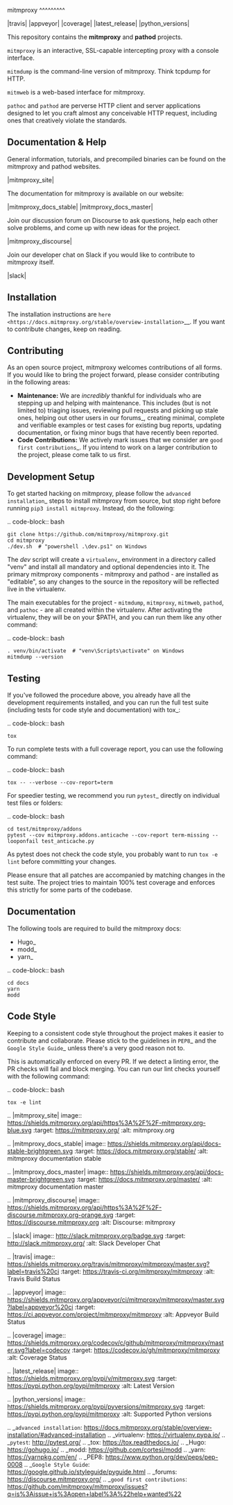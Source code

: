 mitmproxy
^^^^^^^^^

|travis| |appveyor| |coverage| |latest_release| |python_versions|

This repository contains the **mitmproxy** and **pathod** projects.

``mitmproxy`` is an interactive, SSL-capable intercepting proxy with a console
interface.

``mitmdump`` is the command-line version of mitmproxy. Think tcpdump for HTTP.

``mitmweb`` is a web-based interface for mitmproxy.

``pathoc`` and ``pathod`` are perverse HTTP client and server applications
designed to let you craft almost any conceivable HTTP request, including ones
that creatively violate the standards.


Documentation & Help
--------------------


General information, tutorials, and precompiled binaries can be found on the mitmproxy
and pathod websites.

|mitmproxy_site|

The documentation for mitmproxy is available on our website:

|mitmproxy_docs_stable| |mitmproxy_docs_master| 


Join our discussion forum on Discourse to ask questions, help
each other solve problems, and come up with new ideas for the project.

|mitmproxy_discourse|


Join our developer chat on Slack if you would like to contribute to mitmproxy itself.

|slack|


Installation
------------

The installation instructions are `here <https://docs.mitmproxy.org/stable/overview-installation>`__.
If you want to contribute changes, keep on reading.

Contributing
------------

As an open source project, mitmproxy welcomes contributions of all forms. If you would like to bring the project forward,
please consider contributing in the following areas:

- **Maintenance:** We are *incredibly* thankful for individuals who are stepping up and helping with maintenance. This includes (but is not limited to) triaging issues, reviewing pull requests and picking up stale ones, helping out other users in our forums_, creating minimal, complete and verifiable examples or test cases for existing bug reports, updating documentation, or fixing minor bugs that have recently been reported.
- **Code Contributions:** We actively mark issues that we consider are `good first contributions`_. If you intend to work on a larger contribution to the project, please come talk to us first.

Development Setup
-----------------

To get started hacking on mitmproxy, please follow the `advanced installation`_ steps to install mitmproxy from source, but stop right before running ``pip3 install mitmproxy``. Instead, do the following:

.. code-block:: bash

    git clone https://github.com/mitmproxy/mitmproxy.git
    cd mitmproxy
    ./dev.sh  # "powershell .\dev.ps1" on Windows


The *dev* script will create a `virtualenv`_ environment in a directory called "venv"
and install all mandatory and optional dependencies into it. The primary
mitmproxy components - mitmproxy and pathod - are installed as
"editable", so any changes to the source in the repository will be reflected
live in the virtualenv.

The main executables for the project - ``mitmdump``, ``mitmproxy``,
``mitmweb``, ``pathod``, and ``pathoc`` - are all created within the
virtualenv. After activating the virtualenv, they will be on your $PATH, and
you can run them like any other command:

.. code-block:: bash

    . venv/bin/activate  # "venv\Scripts\activate" on Windows
    mitmdump --version

Testing
-------

If you've followed the procedure above, you already have all the development
requirements installed, and you can run the full test suite (including tests for code style and documentation) with tox_:

.. code-block:: bash

    tox

To run complete tests with a full coverage report, you can use the following command:

.. code-block:: bash

    tox -- --verbose --cov-report=term

For speedier testing, we recommend you run `pytest`_ directly on individual test files or folders:

.. code-block:: bash

    cd test/mitmproxy/addons
    pytest --cov mitmproxy.addons.anticache --cov-report term-missing --looponfail test_anticache.py

As pytest does not check the code style, you probably want to run ``tox -e lint`` before committing your changes.

Please ensure that all patches are accompanied by matching changes in the test
suite. The project tries to maintain 100% test coverage and enforces this strictly for some parts of the codebase.

Documentation
-------------

The following tools are required to build the mitmproxy docs:

- Hugo_
- modd_
- yarn_

.. code-block:: bash

    cd docs
    yarn
    modd


Code Style
----------

Keeping to a consistent code style throughout the project makes it easier to
contribute and collaborate. Please stick to the guidelines in
`PEP8`_ and the `Google Style Guide`_ unless there's a very
good reason not to.

This is automatically enforced on every PR. If we detect a linting error, the
PR checks will fail and block merging. You can run our lint checks yourself
with the following command:

.. code-block:: bash

    tox -e lint


.. |mitmproxy_site| image:: https://shields.mitmproxy.org/api/https%3A%2F%2F-mitmproxy.org-blue.svg
    :target: https://mitmproxy.org/
    :alt: mitmproxy.org

.. |mitmproxy_docs_stable| image:: https://shields.mitmproxy.org/api/docs-stable-brightgreen.svg
    :target: https://docs.mitmproxy.org/stable/
    :alt: mitmproxy documentation stable
    
.. |mitmproxy_docs_master| image:: https://shields.mitmproxy.org/api/docs-master-brightgreen.svg
    :target: https://docs.mitmproxy.org/master/
    :alt: mitmproxy documentation master

.. |mitmproxy_discourse| image:: https://shields.mitmproxy.org/api/https%3A%2F%2F-discourse.mitmproxy.org-orange.svg
    :target: https://discourse.mitmproxy.org
    :alt: Discourse: mitmproxy

.. |slack| image:: http://slack.mitmproxy.org/badge.svg
    :target: http://slack.mitmproxy.org/
    :alt: Slack Developer Chat

.. |travis| image:: https://shields.mitmproxy.org/travis/mitmproxy/mitmproxy/master.svg?label=travis%20ci
    :target: https://travis-ci.org/mitmproxy/mitmproxy
    :alt: Travis Build Status

.. |appveyor| image:: https://shields.mitmproxy.org/appveyor/ci/mitmproxy/mitmproxy/master.svg?label=appveyor%20ci
    :target: https://ci.appveyor.com/project/mitmproxy/mitmproxy
    :alt: Appveyor Build Status

.. |coverage| image:: https://shields.mitmproxy.org/codecov/c/github/mitmproxy/mitmproxy/master.svg?label=codecov
    :target: https://codecov.io/gh/mitmproxy/mitmproxy
    :alt: Coverage Status

.. |latest_release| image:: https://shields.mitmproxy.org/pypi/v/mitmproxy.svg
    :target: https://pypi.python.org/pypi/mitmproxy
    :alt: Latest Version

.. |python_versions| image:: https://shields.mitmproxy.org/pypi/pyversions/mitmproxy.svg
    :target: https://pypi.python.org/pypi/mitmproxy
    :alt: Supported Python versions

.. _`advanced installation`: https://docs.mitmproxy.org/stable/overview-installation/#advanced-installation
.. _virtualenv: https://virtualenv.pypa.io/
.. _`pytest`: http://pytest.org/
.. _tox: https://tox.readthedocs.io/
.. _Hugo: https://gohugo.io/
.. _modd: https://github.com/cortesi/modd
.. _yarn: https://yarnpkg.com/en/
.. _PEP8: https://www.python.org/dev/peps/pep-0008
.. _`Google Style Guide`: https://google.github.io/styleguide/pyguide.html
.. _forums: https://discourse.mitmproxy.org/
.. _`good first contributions`: https://github.com/mitmproxy/mitmproxy/issues?q=is%3Aissue+is%3Aopen+label%3A%22help+wanted%22
